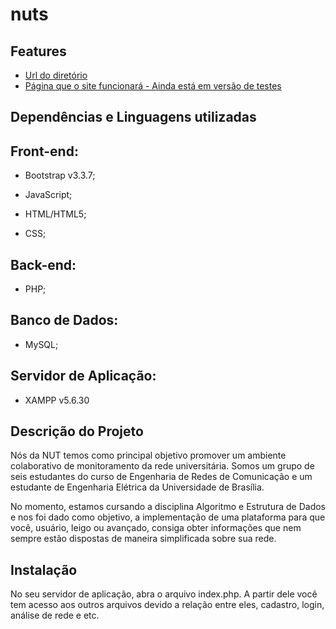 # nuts #
 
## Features ##
* [Url do diretório](https://github.com/AEDA-Solutions/nuts)
* [Página que o site funcionará - Ainda está em versão de testes](https://nutsunb.tk/nuts)

## Dependências e Linguagens utilizadas ## 

## Front-end: ##

* Bootstrap v3.3.7;

* JavaScript;
* HTML/HTML5;
* CSS;

## Back-end: ##

* PHP;

## Banco de Dados: ##

* MySQL;

## Servidor de Aplicação: ##

* XAMPP v5.6.30

## Descrição do Projeto ##

Nós da NUT temos como principal objetivo promover um ambiente colaborativo de monitoramento da rede universitária. Somos um grupo de seis estudantes do curso de Engenharia de Redes de Comunicação e um estudante de Engenharia Elétrica da Universidade de Brasília.

No momento, estamos cursando a disciplina Algoritmo e Estrutura de Dados e nos foi dado como objetivo, a implementação de uma plataforma para que você, usuário, leigo ou avançado, consiga obter informações que nem sempre estão dispostas de maneira simplificada sobre sua rede.

## Instalação ##

No seu servidor de aplicação, abra o arquivo index.php.
A partir dele você tem acesso aos outros arquivos devido a relação entre eles, cadastro, login, análise de rede e etc.





